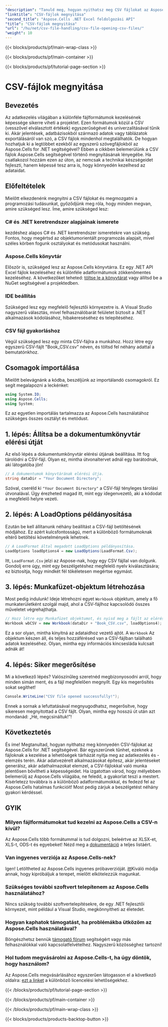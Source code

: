 ```yaml
---
"description": "Tanuld meg, hogyan nyithatsz meg CSV fájlokat az Aspose.Cells for .NET segítségével átfogó, lépésről lépésre haladó útmutatónkkal. Mesteradatok kezelése."
"linktitle": "CSV-fájlok megnyitása"
"second_title": "Aspose.Cells .NET Excel feldolgozási API"
"title": "CSV-fájlok megnyitása"
"url": "/hu/net/csv-file-handling/csv-file-opening-csv-files/"
"weight": 10
---
```


{{< blocks/products/pf/main-wrap-class >}}

{{< blocks/products/pf/main-container >}}

{{< blocks/products/pf/tutorial-page-section >}}

# CSV-fájlok megnyitása

## Bevezetés
Az adatkezelés világában a különféle fájlformátumok kezelésének képessége sikerre viheti a projektet. Ezen formátumok közül a CSV (vesszővel elválasztott értékek) egyszerűségével és univerzalitásával tűnik ki. Akár jelentések, adatbázisokból származó adatok vagy táblázatok exportálásáról van szó, a CSV fájlok mindenhol megtalálhatók. De hogyan hozhatjuk ki a legtöbbet ezekből az egyszerű szövegfájlokból az Aspose.Cells for .NET segítségével? Ebben a cikkben belemerülünk a CSV fájlok Aspose.Cells segítségével történő megnyitásának lényegébe. Ha csatlakozol hozzám ezen az úton, az nemcsak a technikai készségeidet fejleszti, hanem képessé tesz arra is, hogy könnyedén kezelhesd az adataidat. 
## Előfeltételek
Mielőtt elkezdenénk megnyitni a CSV fájlokat és megmozgatni a programozási tudásunkat, győződjünk meg róla, hogy minden megvan, amire szükséged lesz. Íme, amire szükséged lesz:
### C# és .NET keretrendszer alapjainak ismerete
kezdéshez alapos C# és .NET keretrendszer ismeretekre van szükség. Fontos, hogy megértsd az objektumorientált programozás alapjait, mivel széles körben fogunk osztályokat és metódusokat használni.
### Aspose.Cells könyvtár
Először is, szükséged lesz az Aspose.Cells könyvtárra. Ez egy .NET API Excel fájlok kezeléséhez és különféle adatformátumok zökkenőmentes kezeléséhez. A következőket teheted: [töltse le a könyvtárat](https://releases.aspose.com/cells/net/) vagy állítsd be a NuGet segítségével a projektedben.
### IDE beállítás
Szükséged lesz egy megfelelő fejlesztői környezetre is. A Visual Studio nagyszerű választás, mivel felhasználóbarát felületet biztosít a .NET alkalmazások kódolásához, hibakereséséhez és telepítéséhez.
### CSV fájl gyakorláshoz
Végül szükséged lesz egy minta CSV-fájlra a munkához. Hozz létre egy egyszerű CSV-fájlt "Book_CSV.csv" néven, és töltsd fel néhány adattal a bemutatónkhoz.
## Csomagok importálása
Mielőtt belevágnánk a kódba, beszéljünk az importálandó csomagokról. Ez segít megalapozni a leckénket:
```csharp
using System.IO;
using Aspose.Cells;
using System;
```
Ez az egyetlen importálás tartalmazza az Aspose.Cells használatához szükséges összes osztályt és metódust.
## 1. lépés: Állítsa be a dokumentumkönyvtár elérési útját
Az első lépés a dokumentumkönyvtár elérési útjának beállítása. Itt fog tárolódni a CSV-fájl. Olyan ez, mintha útvonaltervet adnál egy barátodnak, aki látogatóba jön!
```csharp
// A dokumentumok könyvtárának elérési útja.
string dataDir = "Your Document Directory";
```
Szóval, cseréld ki `"Your Document Directory"` a CSV-fájl tényleges tárolási útvonalával. Úgy érezheted magad itt, mint egy idegenvezető, aki a kódodat a megfelelő helyre vezeti.
## 2. lépés: A LoadOptions példányosítása
Ezután be kell állítanunk néhány beállítást a CSV-fájl betöltésének módjához. Ez azért kulcsfontosságú, mert a különböző formátumoknak eltérő betöltési követelményeik lehetnek. 
```csharp
// A LoadFormat által megadott LoadOptions példányosítása.
LoadOptions loadOptions4 = new LoadOptions(LoadFormat.Csv);
```
Itt, `LoadFormat.Csv` jelzi az Aspose-nak, hogy egy CSV fájllal van dolgunk. Gondolj erre úgy, mint egy beszélgetéshez megfelelő nyelv kiválasztására; ez biztosítja, hogy mindkét fél tökéletesen megértse egymást.
## 3. lépés: Munkafüzet-objektum létrehozása
Most pedig indulunk! Ideje létrehozni egyet `Workbook` objektum, amely a fő munkaterületként szolgál majd, ahol a CSV-fájlhoz kapcsolódó összes műveletet végrehajthatja.
```csharp
// Hozz létre egy Munkafüzet objektumot, és nyisd meg a fájlt az elérési útjából
Workbook wbCSV = new Workbook(dataDir + "Book_CSV.csv", loadOptions4);
```
Ez a sor olyan, mintha kinyitná az adataidhoz vezető ajtót. A `Workbook` Az objektum készen áll, és teljes hozzáférésed van a CSV-fájlban található adatok kezeléséhez. Olyan, mintha egy információs kincsesláda kulcsait adnák át!
## 4. lépés: Siker megerősítése
Mi a következő lépés? Valószínűleg szeretnéd megbizonyosodni arról, hogy minden simán ment, és a fájl megfelelően megnyílt. Egy kis megerősítés sokat segíthet!
```csharp
Console.WriteLine("CSV file opened successfully!");
```
Ennek a sornak a lefuttatásával megnyugodhatsz, megerősítve, hogy sikeresen megnyitottad a CSV fájlt. Olyan, mintha egy hosszú út után azt mondanád: „Hé, megcsináltuk!”!
## Következtetés
És íme! Megtanultad, hogyan nyithatsz meg könnyedén CSV-fájlokat az Aspose.Cells for .NET segítségével. Bár egyszerűnek tűnhet, ezeknek a fájloknak a kezelése a lehetőségek tárházát nyitja meg az adatkezelés és -elemzés terén. Akár adatvezérelt alkalmazásokat építesz, akár jelentéseket generálsz, akár adathalmazokat elemzel, a CSV-fájlokkal való munka jelentősen bővítheti a képességeidet. 
Ha izgatottan várod, hogy mélyebben belemerülj az Aspose.Cells világába, ne feledd, a gyakorlat teszi a mestert. Kísérletezz továbbra is a különböző adatformátumokkal, és fedezd fel az Aspose.Cells hatalmas funkcióit! Most pedig zárjuk a beszélgetést néhány gyakori kérdéssel.
## GYIK
### Milyen fájlformátumokat tud kezelni az Aspose.Cells a CSV-n kívül?
Az Aspose.Cells több formátummal is tud dolgozni, beleértve az XLSX-et, XLS-t, ODS-t és egyebeket! Nézd meg a [dokumentáció](https://reference.aspose.com/cells/net/) a teljes listáért.
### Van ingyenes verziója az Aspose.Cells-nek?
Igen! Letöltheted az Aspose.Cells ingyenes próbaverzióját. [itt](https://releases.aspose.com/)Kiváló módja annak, hogy kipróbáljuk a terepet, mielőtt elkötelezzük magunkat.
### Szükséges további szoftvert telepítenem az Aspose.Cells használatához?
Nincs szükség további szoftvertelepítésekre, de egy .NET fejlesztői környezet, mint például a Visual Studio, megkönnyítheti az életedet.
### Hogyan kaphatok támogatást, ha problémákba ütközöm az Aspose.Cells használatával?
Böngészhetsz bennük [támogató fórum](https://forum.aspose.com/c/cells/9) segítségért vagy más felhasználókkal való kapcsolatfelvételhez. Nagyszerű közösséghez tartozni!
### Hol tudom megvásárolni az Aspose.Cells-t, ha úgy döntök, hogy használom?
Az Aspose.Cells megvásárlásához egyszerűen látogasson el a következő oldalra: [ezt a linket](https://purchase.aspose.com/buy) a különböző licencelési lehetőségekhez.

{{< /blocks/products/pf/tutorial-page-section >}}

{{< /blocks/products/pf/main-container >}}

{{< /blocks/products/pf/main-wrap-class >}}

{{< blocks/products/products-backtop-button >}}